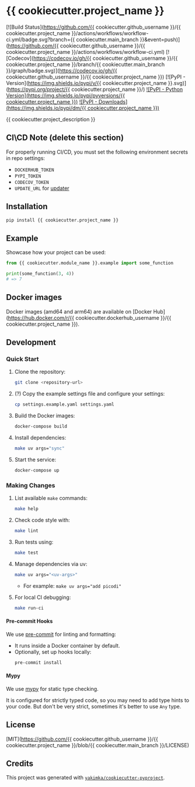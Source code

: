 # {{ cookiecutter.project_name }}

[![Build Status](https://github.com/{{ cookiecutter.github_username }}/{{ cookiecutter.project_name }}/actions/workflows/workflow-ci.yml/badge.svg?branch={{ cookiecutter.main_branch }}&event=push)](https://github.com/{{ cookiecutter.github_username }}/{{ cookiecutter.project_name }}/actions/workflows/workflow-ci.yml)
[![Codecov](https://codecov.io/gh/{{ cookiecutter.github_username }}/{{ cookiecutter.project_name }}/branch/{{ cookiecutter.main_branch }}/graph/badge.svg)](https://codecov.io/gh/{{ cookiecutter.github_username }}/{{ cookiecutter.project_name }})
[![PyPI - Version](https://img.shields.io/pypi/v/{{ cookiecutter.project_name }}.svg)](https://pypi.org/project/{{ cookiecutter.project_name }}/)
[![PyPI - Python Version](https://img.shields.io/pypi/pyversions/{{ cookiecutter.project_name }})](https://pypi.org/project/picodi/)
[![PyPI - Downloads](https://img.shields.io/pypi/dm/{{ cookiecutter.project_name }})](https://pypi.org/project/picodi/)

{{ cookiecutter.project_description }}


## CI\CD Note (delete this section)

For properly running CI/CD, you must set the following environment secrets in repo settings:

- `DOCKERHUB_TOKEN`
- `PYPI_TOKEN`
- `CODECOV_TOKEN`
- `UPDATE_URL` for [updater](https://github.com/umputun/updater)

## Installation

```bash
pip install {{ cookiecutter.project_name }}
```

## Example

Showcase how your project can be used:

```python
from {{ cookiecutter.module_name }}.example import some_function

print(some_function(3, 4))
# => 7
```

## Docker images

Docker images (amd64 and arm64) are available on
[Docker Hub](https://hub.docker.com/r/{{ cookiecutter.dockerhub_username }}/{{ cookiecutter.project_name }}).

## Development

### Quick Start

1. Clone the repository:
   ```bash
   git clone <repository-url>
   ```
2. (?) Copy the example settings file and configure your settings:
   ```bash
   cp settings.example.yaml settings.yaml
   ```
3. Build the Docker images:
   ```bash
   docker-compose build
   ```
4. Install dependencies:
   ```bash
   make uv args="sync"
   ```
5. Start the service:
   ```bash
   docker-compose up
   ```

### Making Changes

1. List available `make` commands:
   ```bash
   make help
   ```
2. Check code style with:
   ```bash
   make lint
   ```
3. Run tests using:
   ```bash
   make test
   ```
4. Manage dependencies via uv:
   ```bash
   make uv args="<uv-args>"
   ```
   - For example: `make uv args="add picodi"`

5. For local CI debugging:
   ```bash
   make run-ci
   ```

#### Pre-commit Hooks

We use [pre-commit](https://pre-commit.com/) for linting and formatting:
- It runs inside a Docker container by default.
- Optionally, set up hooks locally:
  ```bash
  pre-commit install
  ```

#### Mypy

We use [mypy](https://mypy.readthedocs.io/en/stable/) for static type checking.

It is configured for strictly typed code, so you may need to add type hints to your code.
But don't be very strict, sometimes it's better to use `Any` type.

## License

[MIT](https://github.com/{{ cookiecutter.github_username }}/{{ cookiecutter.project_name }}/blob/{{ cookiecutter.main_branch }}/LICENSE)


## Credits

This project was generated with [`yakimka/cookiecutter-pyproject`](https://github.com/yakimka/cookiecutter-pyproject).
